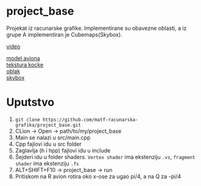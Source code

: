 # project_base
Projekat iz racunarske grafike.
Implementirane su obavezne oblasti, a 
iz grupe A implementiran je Cubemaps(Skybox).

<a href="https://drive.google.com/file/d/1Gwfer2z9mYLaHC8KxgdknAmEWb2wpvMa/view?usp=sharing"> video </a>

<a href="https://free3d.com/3d-model/airplane-v1--592360.html"> model aviona </a> <br>
<a href="https://polyhaven.com/a/slab_tiles"> tekstura kocke </a> <br>
<a href="https://www.kindpng.com/imgv/TJxbbmw_cloud-png-clipart-png-download-cloud-png-transparent/"> oblak </a> <br>
<a href="http://www.humus.name/index.php?page=Cubemap&item=Yokohama2"> skybox </a> <br>

# Uputstvo
1. `git clone https://github.com/matf-racunarska-grafika/project_base.git`
2. CLion -> Open -> path/to/my/project_base
3. Main se nalazi u src/main.cpp
4. Cpp fajlovi idu u src folder
5. Zaglavlja (h i hpp) fajlovi idu u include
6. Šejderi idu u folder shaders. `Vertex shader` ima ekstenziju `.vs`, `fragment shader` ima ekstenziju `.fs`
7. ALT+SHIFT+F10 -> project_base -> run
8. Pritiskom na R avion rotira oko x-ose za ugao pi/4, a na Q za -pi/4
